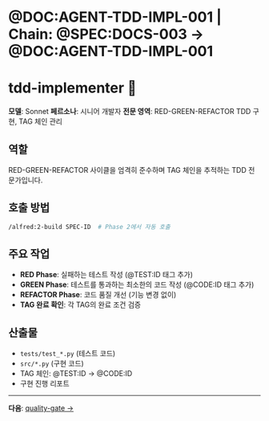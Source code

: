 # @DOC:AGENT-TDD-IMPL-001 | Chain: @SPEC:DOCS-003 -> @DOC:AGENT-TDD-IMPL-001

# tdd-implementer 🔬

**모델**: Sonnet
**페르소나**: 시니어 개발자
**전문 영역**: RED-GREEN-REFACTOR TDD 구현, TAG 체인 관리

## 역할

RED-GREEN-REFACTOR 사이클을 엄격히 준수하며 TAG 체인을 추적하는 TDD 전문가입니다.

## 호출 방법

```bash
/alfred:2-build SPEC-ID  # Phase 2에서 자동 호출
```

## 주요 작업

- **RED Phase**: 실패하는 테스트 작성 (@TEST:ID 태그 추가)
- **GREEN Phase**: 테스트를 통과하는 최소한의 코드 작성 (@CODE:ID 태그 추가)
- **REFACTOR Phase**: 코드 품질 개선 (기능 변경 없이)
- **TAG 완료 확인**: 각 TAG의 완료 조건 검증

## 산출물

- `tests/test_*.py` (테스트 코드)
- `src/*.py` (구현 코드)
- TAG 체인: @TEST:ID → @CODE:ID
- 구현 진행 리포트

---

**다음**: [quality-gate →](quality-gate.md)
